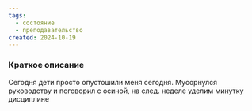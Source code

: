 ```yaml
---
tags:
  - состояние
  - преподавательство
created: 2024-10-19
---
```

### Краткое описание
Сегодня дети просто опустошили меня сегодня. Мусорнулся руководству и поговорил с осиной, на след. неделе уделим минутку дисциплине